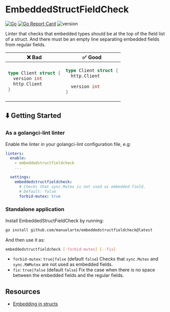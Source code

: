 # EmbeddedStructFieldCheck

[![Go](https://github.com/manuelarte/embeddedstructfieldcheck/actions/workflows/go.yml/badge.svg)](https://github.com/manuelarte/embeddedstructfieldcheck/actions/workflows/go.yml)
[![Go Report Card](https://goreportcard.com/badge/github.com/manuelarte/embeddedstructfieldcheck)](https://goreportcard.com/report/github.com/manuelarte/embeddedstructfieldcheck)
![version](https://img.shields.io/github/v/release/manuelarte/embeddedstructfieldcheck)

Linter that checks that embedded types should be at the top of the field list of a struct.
And there must be an empty line separating embedded fields from regular fields.

<table>
<thead><tr><th>❌ Bad</th><th>✅ Good</th></tr></thead>
<tbody>
<tr><td>

```go
type Client struct {
  version int
  http.Client
}
```

</td><td>

```go
type Client struct {
  http.Client

  version int
}
```

</td></tr>

</tbody>
</table>

## ⬇️  Getting Started

### As a golangci-lint linter

Enable the linter in your golangci-lint configuration file, e.g:

```yaml
linters:
  enable:
    - embeddedstructfieldcheck 
    ...

  settings:
    embeddedstructfieldcheck:
      # Checks that sync.Mutex is not used as embedded field.
      # Default: false
      forbid-mutex: true
```

### Standalone application

Install EmbeddedStructFieldCheck by running:

```bash
go install github.com/manuelarte/embeddedstructfieldcheck@latest
```

And then use it as:

```bash
embeddedstructfieldcheck [-forbid-mutex] [--fix]
```

- `forbid-mutex`: `true|false` (default `false`)
   Checks that `sync.Mutex` and `sync.RWMutex` are not used as embedded fields.
- `fix`: `true|false` (default `false`)
   Fix the case when there is no space between the embedded fields and the regular fields.

## Resources

- [Embedding in structs](https://github.com/uber-go/guide/blob/master/style.md#embedding-in-structs)
